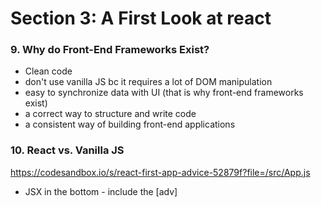 # Section 3: A First Look at react 

### 9. Why do Front-End Frameworks Exist?
- Clean code
- don't use vanilla JS bc it requires a lot of DOM manipulation
- easy to synchronize data with UI (that is why front-end frameworks exist)
- a correct way to structure and write code
- a consistent way of building front-end applications

### 10. React vs. Vanilla JS 
https://codesandbox.io/s/react-first-app-advice-52879f?file=/src/App.js
- JSX in the bottom - include the [adv]
